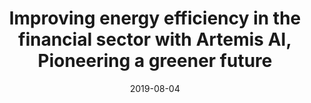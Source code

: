 ---
title: Improving energy efficiency in the financial sector with Artemis AI, Pioneering a greener future
# cover:
date: 2019-08-04
link: https://www.turintech.ai/improving-energy-efficiency-in-the-financial-sector-with-artemis-ai/
slug: improving-energy-efficiency-in-the-financial-sector
description: 'Article on using Artemis AI to improve energy efficiency in the AI sector'
draft: false
hide: false
tags: ['link', 'blog']
---